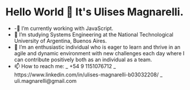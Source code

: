 <h1>Hello World 👋 It's Ulises Magnarelli.</h1>


<ul>
<li>-🔭 I’m currently working with JavaScript.</li>

<li>🌱 I’m studying Systems Engineering at the National Technological University of Argentina, Buenos Aires.</li>
<li>👯 I’m an enthusiastic individual who is eager to learn and thrive in an agile and dynamic environment with new challenges each day where I can contribute positively both as an individual as a team.</li>
 <li>📫 How to reach me: 
  _ +54 9 1151076712
  _ https://www.linkedin.com/in/ulises-magnarelli-b03032208/
  _ uli.magnarelli@gmail.com
  </li>
</ul>
